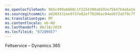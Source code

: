```yaml
---
ms.openlocfilehash: 9b5c499a6860c1f2254390ab592e7564764e6a1e
ms.sourcegitcommit: ad203331ee9737e82ef70206ac04eeb72a5f9c7f
ms.translationtype: MT
ms.contentlocale: nb-NO
ms.lasthandoff: 06/18/2019
ms.locfileid: "67209857"
---
```

Feltservice – Dynamics 365